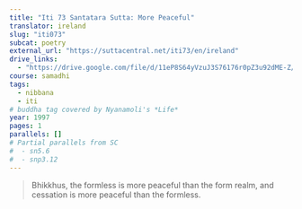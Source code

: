 ```yaml
---
title: "Iti 73 Santatara Sutta: More Peaceful"
translator: ireland
slug: "iti073"
subcat: poetry
external_url: "https://suttacentral.net/iti73/en/ireland"
drive_links:
  - "https://drive.google.com/file/d/11eP8S64yVzuJ3S76176r0pZ3u92dME-Z/view?usp=drivesdk"
course: samadhi
tags:
  - nibbana
  - iti
# buddha tag covered by Nyanamoli's *Life*
year: 1997
pages: 1
parallels: []
# Partial parallels from SC
#  - sn5.6
#  - snp3.12
---
```


> Bhikkhus, the formless is more peaceful than the form realm, and cessation is more peaceful than the formless.

<!---->
